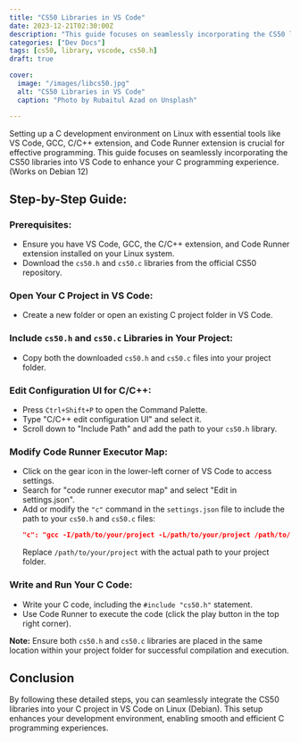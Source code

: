 ```yaml
---
title: "CS50 Libraries in VS Code"
date: 2023-12-21T02:30:00Z
description: "This guide focuses on seamlessly incorporating the CS50 libraries into VS Code to enhance your C programming experience"
categories: ["Dev Docs"]
tags: [cs50, library, vscode, cs50.h]
draft: true

cover:
  image: "/images/libcs50.jpg"
  alt: "CS50 Libraries in VS Code"
  caption: "Photo by Rubaitul Azad on Unsplash"

---
```


Setting up a C development environment on Linux with essential tools like VS Code, GCC, C/C++ extension, and Code Runner extension is crucial for effective programming. This guide focuses on seamlessly incorporating the CS50 libraries into VS Code to enhance your C programming experience. (Works on Debian 12)

## Step-by-Step Guide:

### Prerequisites:
- Ensure you have VS Code, GCC, the C/C++ extension, and Code Runner extension installed on your Linux system.
- Download the `cs50.h` and `cs50.c` libraries from the official CS50 repository.

### Open Your C Project in VS Code:
- Create a new folder or open an existing C project folder in VS Code.

### Include `cs50.h` and `cs50.c` Libraries in Your Project:
- Copy both the downloaded `cs50.h` and `cs50.c` files into your project folder.

### Edit Configuration UI for C/C++:
- Press `Ctrl+Shift+P` to open the Command Palette.
- Type "C/C++ edit configuration UI" and select it.
- Scroll down to "Include Path" and add the path to your `cs50.h` library.

### Modify Code Runner Executor Map:
- Click on the gear icon in the lower-left corner of VS Code to access settings.
- Search for "code runner executor map" and select "Edit in settings.json".
- Add or modify the `"c"` command in the `settings.json` file to include the path to your `cs50.h` and `cs50.c` files:
  ```json
  "c": "gcc -I/path/to/your/project -L/path/to/your/project /path/to/your/project/cs50.c $fileName -o $fileNameWithoutExt && $dir$fileNameWithoutExt",
  ```
  Replace `/path/to/your/project` with the actual path to your project folder.

### Write and Run Your C Code:
- Write your C code, including the `#include "cs50.h"` statement.
- Use Code Runner to execute the code (click the play button in the top right corner).

**Note:** Ensure both `cs50.h` and `cs50.c` libraries are placed in the same location within your project folder for successful compilation and execution.

## Conclusion
By following these detailed steps, you can seamlessly integrate the CS50 libraries into your C project in VS Code on Linux (Debian). This setup enhances your development environment, enabling smooth and efficient C programming experiences.
